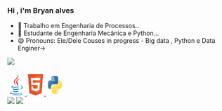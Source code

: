### Hi , i'm Bryan alves

- 🔭 Trabalho em Engenharia de Processos.. 
- 🌱 Estudante de Engenharia Mecânica e Python...
- 😄 Pronouns: Ele/Dele
Couses in progress - Big data , Python e Data Enginer->


<div align="left">
  <a href="https://github.com/Bryanalves-cpu">
  <img height="180em" src="https://github-readme-stats.vercel.app/api?username=Bryanalves-cpu&show_icons=true&theme=foreste&include_all_commits=true&count_private=true"/>
  </div>
  
  <div style="display: inline_block"><br>
  <img align="front" alt="Bryan-java" height="50" width="40" src="https://raw.githubusercontent.com/devicons/devicon/master/icons/java/java-original.svg"> 
  <img align="front" alt="Bryan-HTML" height="50" width="40" src="https://raw.githubusercontent.com/devicons/devicon/master/icons/html5/html5-original.svg">
  <img align="front" alt="Bryan-Python" height="50" width="40" src="https://raw.githubusercontent.com/devicons/devicon/master/icons/python/python-original.svg">
  <img align="right"  height="150" style="border-radius:50px;">
</div>
  
  
<div> 
  <a href="https://www.linkedin.com/in/bryan-alves-654053185" target="_blank"><img src="https://img.shields.io/badge/-LinkedIn-%230077B5?style=for-the-badge&logo=linkedin&logoColor=white" target="_blank"></a> 
  <a href="https://instagram.com/Bryan___alves" target="_blank"><img src="https://img.shields.io/badge/-Instagram-%23E4405F?style=for-the-badge&logo=instagram&logoColor=white" target="_blank"></a>

